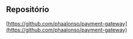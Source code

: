 ## Repositório
[https://github.com/phaalonso/payment-gateway](https://github.com/phaalonso/payment-gateway)
